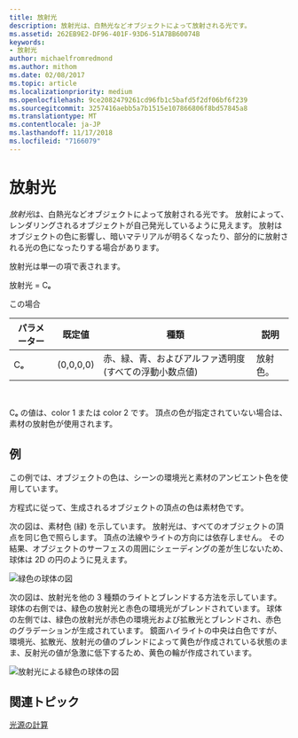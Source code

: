 ```yaml
---
title: 放射光
description: 放射光は、白熱光などオブジェクトによって放射される光です。
ms.assetid: 262EB9E2-DF96-401F-93D6-51A7BB60074B
keywords:
- 放射光
author: michaelfromredmond
ms.author: mithom
ms.date: 02/08/2017
ms.topic: article
ms.localizationpriority: medium
ms.openlocfilehash: 9ce2082479261cd96fb1c5bafd5f2df06bf6f239
ms.sourcegitcommit: 3257416aebb5a7b1515e107866806f8bd57845a8
ms.translationtype: MT
ms.contentlocale: ja-JP
ms.lasthandoff: 11/17/2018
ms.locfileid: "7166079"
---
```

# <a name="emissive-lighting"></a>放射光


*放射光*は、白熱光などオブジェクトによって放射される光です。 放射によって、レンダリングされるオブジェクトが自己発光しているように見えます。 放射はオブジェクトの色に影響し、暗いマテリアルが明るくなったり、部分的に放射される光の色になったりする場合があります。

放射光は単一の項で表されます。

放射光 = Cₑ

この場合

| パラメーター | 既定値 | 種類                                                                 | 説明     |
|-----------|---------------|----------------------------------------------------------------------|-----------------|
| Cₑ        | (0,0,0,0)     | 赤、緑、青、およびアルファ透明度 (すべての浮動小数点値) | 放射色。 |

 

Cₑ の値は、color 1 または color 2 です。 頂点の色が指定されていない場合は、素材の放射色が使用されます。

## <a name="span-idexamplespanspan-idexamplespanspan-idexamplespanexample"></a><span id="Example"></span><span id="example"></span><span id="EXAMPLE"></span>例


この例では、オブジェクトの色は、シーンの環境光と素材のアンビエント色を使用しています。

方程式に従って、生成されるオブジェクトの頂点の色は素材色です。

次の図は、素材色 (緑) を示しています。 放射光は、すべてのオブジェクトの頂点を同じ色で照らします。 頂点の法線やライトの方向には依存しません。 その結果、オブジェクトのサーフェスの周囲にシェーディングの差が生じないため、球体は 2D の円のように見えます。

![緑色の球体の図](images/lighte.jpg)

次の図は、放射光を他の 3 種類のライトとブレンドする方法を示しています。 球体の右側では、緑色の放射光と赤色の環境光がブレンドされています。 球体の左側では、緑色の放射光が赤色の環境光および拡散光とブレンドされ、赤色のグラデーションが生成されています。 鏡面ハイライトの中央は白色ですが、環境光、拡散光、放射光の値のブレンドによって黄色が作成されている状態のまま、反射光の値が急激に低下するため、黄色の輪が作成されています。

![放射光による緑色の球体の図](images/lightadse.jpg)

## <a name="span-idrelated-topicsspanrelated-topics"></a><span id="related-topics"></span>関連トピック


[光源の計算](mathematics-of-lighting.md)

 

 




